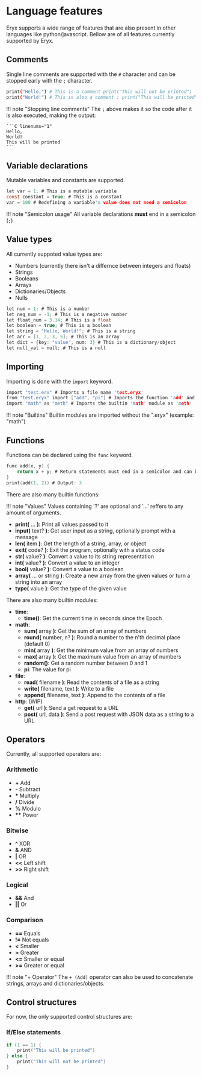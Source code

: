 # Language features

Eryx supports a wide range of features that are also present in other languages like python/javascript.
Bellow are of all features currently supported by Eryx.

## Comments
Single line comments are supported with the `#` character and can be stopped early with the `;` character.
```sh linenums="1"
print("Hello,") # This is a comment print("This will not be printed")
print("World!") # This is also a comment ; print("This will be printed")
```
!!! note "Stopping line comments"
    The `;` above makes it so the code after it is also executed, making the output:

    ```C linenums="1"
    Hello,
    World!
    This will be printed
    ```

## Variable declarations
Mutable variables and constants are supported.
```C linenums="1"
let var = 1; # This is a mutable variable
const constant = true; # This is a constant
var = 100 # Redefining a variable's value does not need a semicolon
```
!!! note "Semicolon usage"
    All variable declarations **must** end in a semicolon (`;`)

## Value types
All currently suppoted value types are:

* Numbers (currently there isn't a differnce between integers and floats)
* Strings
* Booleans
* Arrays
* Dictionaries/Objects
* Nulls

```C linenums="1"
let num = 1; # This is a number
let neg_num = -1; # This is a negative number
let float_num = 3.14; # This is a float
let boolean = true; # This is a boolean
let string = "Hello, World!"; # This is a string
let arr = [1, 2, 3, 5]; # This is an array
let dict = {key: "value", num: 3} # This is a dictionary/object
let null_val = null; # This is a null
```

## Importing
Importing is done with the `import` keyword.

```C linenums="1"
import "test.erx" # Imports a file name 'test.eryx'
from "test.eryx" import ["add", "pi"] # Imports the function 'add' and variable 'pi' from 'test.eryx'
import "math" as "meth" # Imports the builtin 'math' module as 'meth'
```

!!! note "Builtins"
    Builtin modules are imported without the ".eryx" (example: "math")

## Functions
Functions can be declared using the `func` keyword.

```C linenums="1"
func add(x, y) {
    return x + y; # Return statements must end in a semicolon and can be empty
}
print(add(1, 2)) # Output: 3
```

There are also many builtin functions:

!!! note "Values"
    Values containing '?' are optional and '...' reffers to any amount of arguments.

* **print(** ... **)**: Print all values passed to it
* **input(** text? **)**: Get user input as a string, optionally prompt with a message
* **len(** item **)**: Get the length of a string, array, or object
* **exit(** code? **)**: Exit the program, optionally with a status code
* **str(** value? **)**: Convert a value to its string representation
* **int(** value? **)**: Convert a value to an integer
* **bool(** value? **)**: Convert a value to a boolean
* **array(** ... or string **)**: Create a new array from the given values or turn a string into an array
* **type(** value **)**: Get the type of the given value


There are also many builtin modules:

- **time**:
    - **time()**: Get the current time in seconds since the Epoch
- **math**:
    - **sum(** array **)**: Get the sum of an array of numbers
    - **round(** number, n? **)**: Round a number to the n'th decimal place (default 0)
    - **min(** array **)**: Get the minimum value from an array of numbers
    - **max(** array **)**: Get the maximum value from an array of numbers
    - **random()**: Get a random number between 0 and 1
    - **pi**: The value for pi
- **file**:
    - **read(** filename **)**: Read the contents of a file as a string
    - **write(** filename, text **)**: Write to a file
    - **append(** filename, text **)**: Append to the contents of a file
- **http**: (WIP)
    - **get(** url **)**: Send a get request to a URL
    - **post(** url, data **)**: Send a post request with JSON data as a string to a URL

## Operators
Currently, all supported operators are:

### Arithmetic

* **+** Add
* **-** Subtract
* **\*** Multiply
* **/** Divide
* **%** Modulo
* **\*\*** Power

### Bitwise

* **^** XOR
* **&** AND
* **|** OR
* **<<** Left shift
* **>>** Right shift

### Logical

* **&&** And
* **||** Or

### Comparison

* **==** Equals
* **!=** Not equals
* **<** Smaller
* **>** Greater
* **<=** Smaller or equal
* **>=** Greater or equal

!!! note "+ Operator"
    The `+ (Add)` operator can also be used to concatenate strings, arrays and dictionaries/objects.

## Control structures
For now, the only supported control structures are:

### If/Else statements

```C linenums="1"
if (1 == 1) {
    print("This will be printed")
} else {
    print("This will not be printed")
}
```
